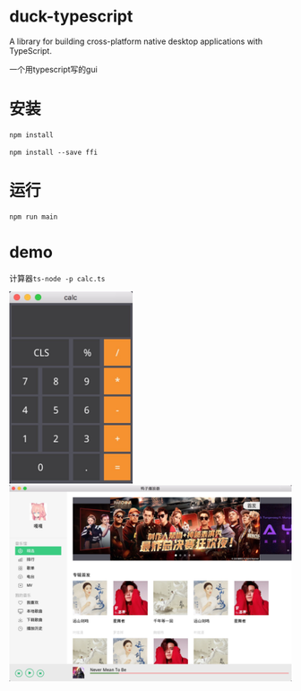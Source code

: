 # duck-typescript
A library for building cross-platform native desktop applications with TypeScript.

一个用typescript写的gui

# 安装
`npm install`

`npm install --save ffi`

# 运行
`npm run main`

# demo
计算器`ts-node -p calc.ts`

<img src="https://raw.githubusercontent.com/evilbinary/duck-typescript/master/screenshot/calc.png" width="220px" />

<img src="https://raw.githubusercontent.com/evilbinary/duck-typescript/master/screenshot/music.png" width="800px" />

